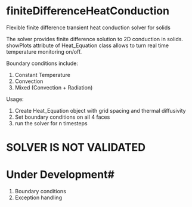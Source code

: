 # finiteDifferenceHeatConduction
Flexible finite difference transient heat conduction solver for solids

The solver provides finite difference solution to 2D conduction in solids. showPlots attribute of Heat_Equation class allows to turn real time temperature monitoring on/off.


Boundary conditions include:
1. Constant Temperature
2. Convection 
3. Mixed (Convection + Radiation) 

Usage:
1. Create Heat_Equation object with grid spacing and thermal diffusivity
2. Set boundary conditions on all 4 faces 
3. run the solver for n timesteps

# SOLVER IS NOT VALIDATED #

# Under Development#
1. Boundary conditions 
2. Exception handling 
